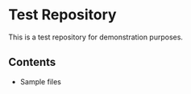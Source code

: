 # Test Repository

This is a test repository for demonstration purposes.

## Contents

- Sample files
